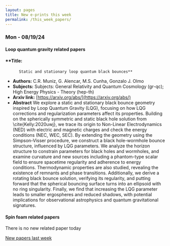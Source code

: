 ```yaml
---
layout: pages
title: New e-prints this week
permalink: /this_week_papers/
---
```




### Mon - 08/19/24

#### Loop quantum gravity related papers

#### **Title:
          Static and stationary loop quantum black bounces**
 - **Authors:** C.R. Muniz, G. Alencar, M.S. Cunha, Gonzalo J. Olmo
 - **Subjects:** Subjects:
General Relativity and Quantum Cosmology (gr-qc); High Energy Physics - Theory (hep-th)
 - **Arxiv link:** [https://arxiv.org/abs/](https://arxiv.org/abs/)
 - **Abstract**
 We explore a static and stationary black bounce geometry inspired by Loop Quantum Gravity (LQG), focusing on how LQG corrections and regularization parameters affect its properties. Building on the spherically symmetric and static black hole solution from \cite{Kelly:2020uwj}, we trace its origin to Non-Linear Electrodynamics (NED) with electric and magnetic charges and check the energy conditions (NEC, WEC, SEC). By extending the geometry using the Simpson-Visser procedure, we construct a black hole-wormhole bounce structure, influenced by LQG parameters. We analyze the horizon structure to constrain parameters for black holes and wormholes, and examine curvature and new sources including a phantom-type scalar field to ensure spacetime regularity and adherence to energy conditions. Thermodynamic properties are also studied, revealing the existence of remnants and phase transitions. Additionally, we derive a rotating black bounce solution, verifying its regularity, and putting forward that the spherical bouncing surface turns into an ellipsoid with no ring singularity. Finally, we find that increasing the LQG parameter leads to smaller ergospheres and reduced shadows, with potential implications for observational astrophysics and quantum gravitational signatures. 

#### Spin foam related papers

There is no new related paper today 




[New papers last week]({{site.url}}/archived/weekly/pre-prints/2024/08/19/archived_weekly_papers.html)